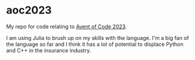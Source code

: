 # aoc2023

My repo for code relating to [Avent of Code 2023](https://adventofcode.com/2023/).

I am using Julia to brush up on my skills with the language. I'm a big fan of the language so far and I think it has a lot of potential to displace Python and C++ in the insurance industry.
